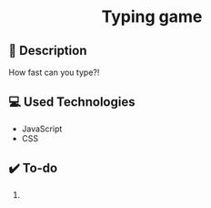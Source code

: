<div align="center">

# Typing game #


<div align="left">

## :page_facing_up: Description

How fast can you type?!


## :computer: Used Technologies
- JavaScript
- CSS

## :heavy_check_mark: To-do ##
1. 
